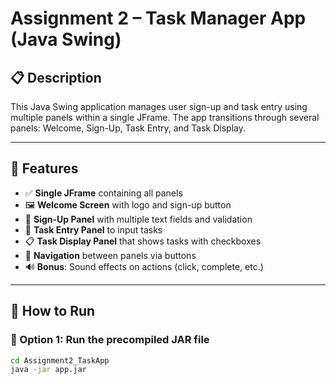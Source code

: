 # Assignment 2 – Task Manager App (Java Swing)

## 📋 Description
This Java Swing application manages user sign-up and task entry using multiple panels within a single JFrame. The app transitions through several panels: Welcome, Sign-Up, Task Entry, and Task Display.

---

## 🎯 Features

- ✅ **Single JFrame** containing all panels
- 🖼️ **Welcome Screen** with logo and sign-up button
- 📝 **Sign-Up Panel** with multiple text fields and validation
- 🧠 **Task Entry Panel** to input tasks
- 📋 **Task Display Panel** that shows tasks with checkboxes
- 🔁 **Navigation** between panels via buttons
- 🔊 **Bonus**: Sound effects on actions (click, complete, etc.)

---

## 🚀 How to Run

### 🧩 Option 1: Run the precompiled JAR file
```bash
cd Assignment2_TaskApp
java -jar app.jar
